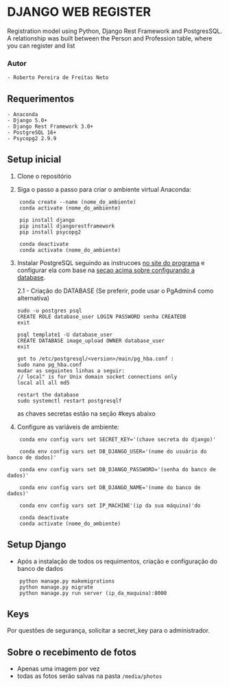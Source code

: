 # DJANGO WEB REGISTER
Registration model using Python, Django Rest Framework and PostgresSQL. A relationship was built between the Person and Profession table, where you can register and list

### Autor
    - Roberto Pereira de Freitas Neto

## Requerimentos
    - Anaconda 
    - Django 5.0+
    - Django Rest Framework 3.0+
    - PostgreSQL 16+
    - Psycopg2 2.9.9

## Setup inicial

1. Clone o repositório

2. Siga o passo a passo para criar o ambiente virtual Anaconda:
```
    conda create --name (nome_do_ambiente)
    conda activate (nome_do_ambiente)

    pip install django
    pip install djangorestframework
    pip install psycopg2

    conda deactivate 
    conda activate (nome_do_ambiente)
```

3. Instalar PostgreSQL seguindo as instrucoes [no site do programa](https://www.postgresql.org/download/) e configurar ela com base na [secao acima sobre configurando a database](#setup-da-database-postgresql).

    2.1 - Criação do DATABASE (Se preferir, pode usar o PgAdmin4 como alternativa)

    ```
    sudo -u postgres psql
    CREATE ROLE database_user LOGIN PASSWORD senha CREATEDB
    exit

    psql template1 -U database_user
    CREATE DATABASE image_upload OWNER database_user
    exit

    got to /etc/postgresql/<version>/main/pg_hba.conf :
    sudo nano pg_hba.conf
    mudar as seguintes linhas a seguir:
    // local" is for Unix domain socket connections only
    local all all md5

    restart the database
    sudo systemctl restart postgresqlf
    ```
    as chaves secretas estão na seção #keys abaixo

4. Configure as variáveis de ambiente:
```
    conda env config vars set SECRET_KEY='(chave secreta do django)'

    conda env config vars set DB_DJANGO_USER='(nome do usuário do banco de dados)'

    conda env config vars set DB_DJANGO_PASSWORD='(senha do banco de dados)'

    conda env config vars set DB_DJANGO_NAME='(nome do banco de dados)'

    conda env config vars set IP_MACHINE'(ip da sua máquina)'do

    conda deactivate 
    conda activate (nome_do_ambiente)
```
## Setup Django

- Após a instalação de todos os requimentos, criação e configuração do banco de dados 


```
    python manage.py makemigrations
    python manage.py migrate
    python manage.py run server (ip_da_maquina):8000
``` 


## Keys

Por questões de segurança, solicitar a secret_key para o administrador.

## Sobre o recebimento de fotos

 - Apenas uma imagem por vez
 - todas as fotos serão salvas na pasta `/media/photos`
